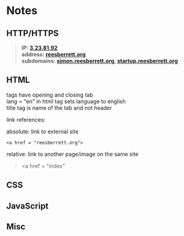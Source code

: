 # Notes

## HTTP/HTTPS

> **IP: [3.23.81.92](3.23.81.92)  
> address: [reesberrett.org](reesberrett.org)  
> subdomains: [simon.reesberrett.org](simon.reesberrett.org), [startup.reesberrett.org](startup.reesberrett.org)**  

## HTML

tags have opening and closing tab  
lang = "en" in html tag sets language to english  
title tag is name of the tab and not header  
  
link references: 
  
absolute: link to external site  
```
<a href = "reesberrett.org">  
```
    
relative: link to another page/image on the same site  
> <a href = "index"  
  

## CSS

## JavaScript

## Misc
